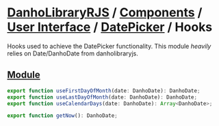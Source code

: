 # [DanhoLibraryRJS](../../README.md) / [Components](../index.md) / [User Interface](./index.md) / [DatePicker](./index.md) / Hooks
Hooks used to achieve the DatePicker functionality.
This module *heavily* relies on Date/DanhoDate from danholibraryjs.

## [Module](../../../../src/components/DatePicker/Calendar/hooks.ts)
```ts
export function useFirstDayOfMonth(date: DanhoDate): DanhoDate;
export function useLastDayOfMonth(date: DanhoDate): DanhoDate;
export function useCalendarDays(date: DanhoDate): Array<DanhoDate>;

export function getNow(): DanhoDate;
```